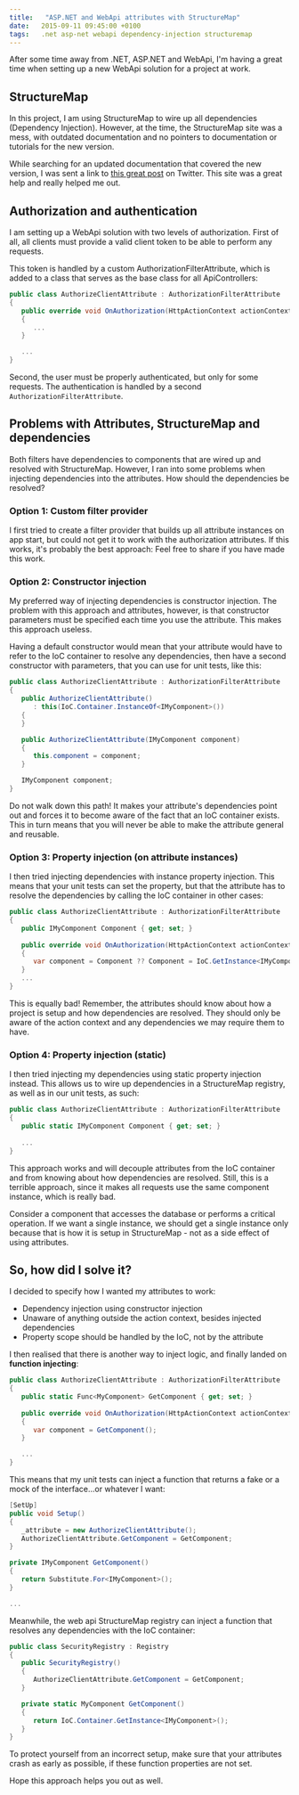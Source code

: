 ```yaml
---
title:   "ASP.NET and WebApi attributes with StructureMap"
date: 	2015-09-11 09:45:00 +0100
tags: 	.net asp-net webapi dependency-injection structuremap
---
```



After some time away from .NET, ASP.NET and WebApi, I'm having a great time when
setting up a new WebApi solution for a project at work.



## StructureMap

In this project, I am using StructureMap to wire up all dependencies (Dependency
Injection). However, at the time, the StructureMap site was a mess, with outdated
documentation and no pointers to documentation or tutorials for the new version.

While searching for an updated documentation that covered the new version, I was
sent a link to [this great post](http://structuremap.github.io) on Twitter. This
site was a great help and really helped me out.



## Authorization and authentication

I am setting up a WebApi solution with two levels of authorization. First of all,
all clients must provide a valid client token to be able to perform any requests.

This token is handled by a custom AuthorizationFilterAttribute, which is added to
a class that serves as the base class for all ApiControllers:


```csharp
public class AuthorizeClientAttribute : AuthorizationFilterAttribute
{
   public override void OnAuthorization(HttpActionContext actionContext)
   {
      ...
   }

   ...
}
```


Second, the user must be properly authenticated, but only for some requests. The
authentication is handled by a second `AuthorizationFilterAttribute`.



## Problems with Attributes, StructureMap and dependencies

Both filters have dependencies to components that are wired up and resolved with
StructureMap. However, I ran into some problems when injecting dependencies into
the attributes. How should the dependencies be resolved?


### Option 1: Custom filter provider

I first tried to create a filter provider that builds up all attribute instances
on app start, but could not get it to work with the authorization attributes. If
this works, it's probably the best approach: Feel free to share if you have made
this work.


### Option 2: Constructor injection

My preferred way of injecting dependencies is constructor injection. The problem
with this approach and attributes, however, is that constructor parameters must
be specified each time you use the attribute. This makes this approach useless.

Having a default constructor would mean that your attribute would have to refer
to the IoC container to resolve any dependencies, then have a second constructor
with parameters, that you can use for unit tests, like this:


```csharp
public class AuthorizeClientAttribute : AuthorizationFilterAttribute
{
   public AuthorizeClientAttribute()
      : this(IoC.Container.InstanceOf<IMyComponent>())
   {
   }

   public AuthorizeClientAttribute(IMyComponent component)
   {
      this.component = component;
   }

   IMyComponent component;
}
```


Do not walk down this path! It makes your attribute's dependencies point out and
forces it to become aware of the fact that an IoC container exists. This in turn
means that you will never be able to make the attribute general and reusable.


### Option 3: Property injection (on attribute instances)

I then tried injecting dependencies with instance property injection. This means
that your unit tests can set the property, but that the attribute has to resolve
the dependencies by calling the IoC container in other cases:


```csharp
public class AuthorizeClientAttribute : AuthorizationFilterAttribute
{
   public IMyComponent Component { get; set; }
   
   public override void OnAuthorization(HttpActionContext actionContext)
   {
      var component = Component ?? Component = IoC.GetInstance<IMyComponent>();
   }
   ...
}
```


This is equally bad! Remember, the attributes should know about how a project is
setup and how dependencies are resolved. They should only be aware of the action
context and any dependencies we may require them to have.


### Option 4: Property injection (static)

I then tried injecting my dependencies using static property injection instead.
This allows us to wire up dependencies in a StructureMap registry, as well as in
our unit tests, as such:


```csharp
public class AuthorizeClientAttribute : AuthorizationFilterAttribute
{
   public static IMyComponent Component { get; set; }
   
   ...
}
```


This approach works and will decouple attributes from the IoC container and from
knowing about how dependencies are resolved. Still, this is a terrible approach,
since it makes all requests use the same component instance, which is really bad.

Consider a component that accesses the database or performs a critical operation.
If we want a single instance, we should get a single instance only because that
is how it is setup in StructureMap - not as a side effect of using attributes.


## So, how did I solve it?

I decided to specify how I wanted my attributes to work:

* Dependency injection using constructor injection
* Unaware of anything outside the action context, besides injected dependencies
* Property scope should be handled by the IoC, not by the attribute

I then realised that there is another way to inject logic, and finally landed on
**function injecting**:


```csharp
public class AuthorizeClientAttribute : AuthorizationFilterAttribute
{
   public static Func<MyComponent> GetComponent { get; set; }
   
   public override void OnAuthorization(HttpActionContext actionContext)
   {
      var component = GetComponent();
   }

   ...
}
```


This means that my unit tests can inject a function that returns a fake or a mock
of the interface...or whatever I want:


```csharp
[SetUp]
public void Setup() 
{
   _attribute = new AuthorizeClientAttribute();
   AuthorizeClientAttribute.GetComponent = GetComponent;
}

private IMyComponent GetComponent()
{
   return Substitute.For<IMyComponent>();
}

...
```


Meanwhile, the web api StructureMap registry can inject a function that resolves
any dependencies with the IoC container:


```csharp
public class SecurityRegistry : Registry
{
   public SecurityRegistry() 
   {
      AuthorizeClientAttribute.GetComponent = GetComponent;
   }

   private static MyComponent GetComponent()
   {
      return IoC.Container.GetInstance<IMyComponent>();
   }
}
```


To protect yourself from an incorrect setup, make sure that your attributes crash
as early as possible, if these function properties are not set.

Hope this approach helps you out as well.


